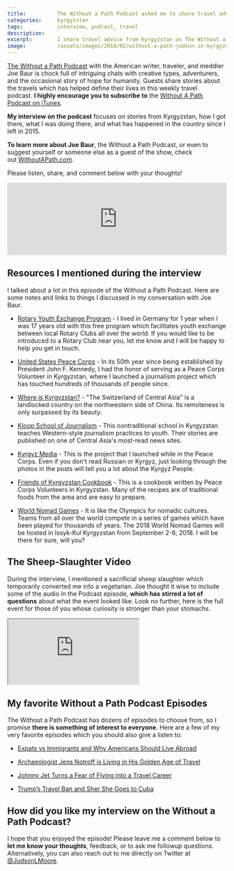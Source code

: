 ```yaml
---
title:			The Without a Path Podcast asked me to share travel advice in Kyrgyzstan
categories:		kyrgyzstan
tags:			interview, podcast, travel
description:	
excerpt:		I share travel advice from Kyrgyzstan on The Without a Path Podcast with American writer, traveler, and meddler Joe Baur. We discuss travel, tourism, humanitarianism, and a sheep slaughter.
image:			/assets/images/2018/02/without-a-path-judson-in-kyrgyzstan.jpg
---
```


[The Without a Path Podcast](https://withoutapath.com/) with the American writer, traveler, and meddler Joe Baur is chock full of intriguing chats with creative types, adventurers, and the occasional story of hope for humanity. Guests share stories about the travels which has helped define their lives in this weekly travel podcast. **I highly encourage you to subscribe to** the [Without A Path Podcast on iTunes](https://podcasts.apple.com/us/podcast/without-a-path/id1037475413?l=es&mt=2).

**My interview on the podcast** focuses on stories from Kyrgyzstan, how I got there, what I was doing there, and what has happened in the country since I left in 2015.

**To learn more about Joe Baur**, the Without a Path Podcast, or even to suggest yourself or someone else as a guest of the show, check out [WithoutAPath.com](https://withoutapath.com).

Please listen, share, and comment below with your thoughts!

<iframe width="100%" height="166" scrolling="no" frameborder="no" src="https://w.soundcloud.com/player/?url=https%3A//api.soundcloud.com/tracks/395218398&amp;auto_play=true&amp;color=255b87"></iframe>

## Resources I mentioned during the interview

I talked about a lot in this episode of the Without a Path Podcast. Here are some notes and links to things I discussed in my conversation with Joe Baur.

- [Rotary Youth Exchange Program](https://www.rotary.org/en/our-programs/youth-exchanges) - I lived in Germany for 1 year when I was 17 years old with this free program which facilitates youth exchange between local Rotary Clubs all over the world. If you would like to be introduced to a Rotary Club near you, let me know and I will be happy to help you get in touch.

- [United States Peace Corps](https://www.peacecorps.gov/volunteer/is-peace-corps-right-for-me/) - In its 50th year since being established by President John F. Kennedy, I had the honor of serving as a Peace Corps Volunteer in Kyrgyzstan, where I launched a journalism project which has touched hundreds of thousands of people since.

- [Where is Kyrgyzstan?](https://en.wikipedia.org/wiki/Kyrgyzstan) - "The Switzerland of Central Asia" is a landlocked country on the northwestern side of China. Its remoteness is only surpassed by its beauty.

- [Kloop School of Journalism](https://kloop.kg/) - This nontraditional school in Kyrgyzstan teaches Western-style journalism practices to youth. Their stories are published on one of Central Asia's most-read news sites.

- [Kyrgyz Media](http://kyrgyzmedia.com/) - This is the project that I launched while in the Peace Corps. Even if you don't read Russian or Kyrgyz, just looking through the photos in the posts will tell you a lot about the Kyrgyz People.

- [Friends of Kyrgyzstan Cookbook](https://www.friendsofkyrgyzstan.com/cookbook/) - This is a cookbook written by Peace Corps Volunteers in Kyrgyzstan. Many of the recipes are of traditional foods from the area and are easy to prepare.

- [World Nomad Games](http://worldnomadgames.com/en/) - It is like the Olympics for nomadic cultures. Teams from all over the world compete in a series of games which have been played for thousands of years. The 2018 World Nomad Games will be hosted in Issyk-Kul Kyrgyzstan from September 2-8, 2018. I will be there for sure, will you?

## The Sheep-Slaughter Video

During the interview, I mentioned a sacrificial sheep slaughter which temporarily converted me into a vegetarian. Joe thought it wise to include some of the audio in the Podcast episode, **which has stirred a lot of questions** about what the event looked like. Look no further, here is the full event for those of you whose curiosity is stronger than your stomachs.

<div class="embed-responsive embed-responsive-16by9">
  <iframe class="embed-responsive-item" src="https://www.youtube.com/embed/4f3QsvHVv20" allowfullscreen></iframe>
</div>

## My favorite Without a Path Podcast Episodes

The Without a Path Podcast has dozens of episodes to choose from, so I promise **there is something of interest to everyone**. Here are a few of my very favorite episodes which you should also give a listen to:

- [Expats vs Immigrants and Why Americans Should Live Abroad](https://withoutapath.com/expats-immigrants-live-abroad/)

- [Archaeologist Jens Notroff is Living in His Golden Age of Travel](https://withoutapath.com/archaeologist-jens-notroff/)

- [Johnny Jet Turns a Fear of Flying into a Travel Career](https://withoutapath.com/johnny-jet-podcast/)

- [Trump’s Travel Ban and Sher She Goes to Cuba](https://withoutapath.com/trump-travel-ban-sher-she-goes-cuba/)

## How did you like my interview on the Without a Path Podcast?

I hope that you enjoyed the episode! Please leave me a comment below to **let me know your thoughts**, feedback, or to ask me followup questions. Alternatively, you can also reach out to me directly on Twitter at [@JudsonLMoore](https://twitter.com/judsonlmoore).
